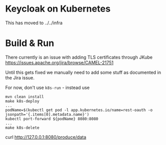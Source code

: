 
# Keycloak on Kubernetes

This has moved to ../../infra

# Build & Run

There currently is an issue with adding TLS certificates through JKube
https://issues.apache.org/jira/browse/CAMEL-21751

Until this gets fixed we manually need to add some stuff as documented in the Jira issue.

For now, don't use `k8s-run` - instead use

```
mvn clean install
make k8s-deploy
...
podName=$(kubectl get pod -l app.kubernetes.io/name=rest-oauth -o jsonpath='{.items[0].metadata.name}')
kubectl port-forward ${podName} 8080:8080
...
make k8s-delete
```

curl http://127.0.0.1:8080/produce/data 